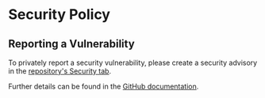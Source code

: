# Security Policy

## Reporting a Vulnerability

To privately report a security vulnerability, please create a security advisory in the [repository's Security tab][advisories].

Further details can be found in the [GitHub documentation][reporting].

[advisories]: https://github.com/martincostello/openapi-extensions/security/advisories
[reporting]: https://docs.github.com/code-security/security-advisories/guidance-on-reporting-and-writing/privately-reporting-a-security-vulnerability
